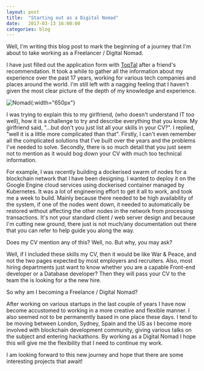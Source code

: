 ```yaml
---
layout: post
title:  "Starting out as a Digital Nomad"
date:   2017-03-13 16:00:00
categories: blog
---
```


Well, I'm writing this blog post to mark the beginning of a journey that I'm about to take working as a Freelancer / Digital Nomad.
 
I have just filled out the application form with [TopTal](https://www.toptal.com/web) after a friend's recommendation. 
It took a while to gather all the information about my experience over the past 17 years, working for various
tech companies and places around the world. I'm still left with a nagging feeling that I haven't given the 
most clear picture of the depth of my knowledge and experience.

 
![Nomad](http://www.incimages.com/uploaded_files/image/1940x900/digital-nomads-business-travel_1940x900_33662.jpg){:width="650px"}

I was trying to explain this to my girlfriend, (who doesn't understand IT too well), how it is a challenge to try and describe 
everything that you know. My girlfriend said, "...but don't you just list all your skills in your CV?". I replied, "well it
 is a little more complicated than that". Firstly, I can't even remember all the complicated solutions that I've built over the years
 and the problems I've needed to solve. Secondly, there is so much detail that you just seem not to mention as it would bog down your CV with
  much too technical information.
 
For example, I was recently building a dockerised swarm of nodes for a blockchain network that I have been designing. I wanted to deploy it
on the Google Engine cloud services using dockerised container managed by Kubernetes. It was a lot of engineering effort to get it all to work, and took me a week to build. Mainly 
because there needed to be high availability of the system, if one of the nodes went down, it needed to automatically be restored without
affecting the other nodes in the network from processing transactions. It's not your standard client / web server design and 
because I'm cutting new ground, there just is not much/any documentation out there that you can refer to help guide you along the way.

Does my CV mention any of this? Well, no. But why, you may ask? 

Well, if I included these skills my CV, then it would be like War & Peace, and
not the two pages expected by most employers and recruiters. Also, most hiring departments just want to know whether you are a capable 
 Front-end developer or a Database developer? Then they will pass your CV to the team the is looking for a the new hire.

So why am I becoming a Freelance / Digital Nomad?

After working on various startups in the last couple of years I have now become accustomed to working in a more
creative and flexible manner. I also seemed not to be permanently based in one place these days. I tend to be moving between 
London, Sydney, Spain and the US as I become more involved with blockchain development community, giving various talks on the subject and 
entering hackathons. By working as a Digital Nomad I hope this will give me the flexibility that I need to continue my work.

I am looking forward to this new journey and hope that there are some interesting projects that await!


